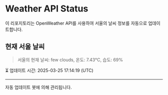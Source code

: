 
# Weather API Status

이 리포지토리는 OpenWeather API를 사용하여 서울의 날씨 정보를 자동으로 업데이트합니다.

## 현재 서울 날씨
> 서울의 현재 날씨: few clouds, 온도: 7.43°C, 습도: 69%

⏳ 업데이트 시간: 2025-03-25 17:14:19 (UTC)

---
자동 업데이트 봇에 의해 관리됩니다.
